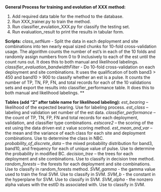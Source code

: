 **General Process for training and evolution of XXX method:**
1. Add required data table for the method to the database.
2. Run XXX_trainer.py to train the method.
3. Run classifier_evulation_XXX.py for classify the testing set.
4. Run evaluation_result to print the results in tabular form.

**Scripts:**
*class_setNum* - Split the data in each deployment and site combinations into ten nearly equal sized chunks for 10-fold cross-validation usage. The algorithm counts the number of est’s in each of the 10 folds and randomly assign numbers from 0 to 9 inclusively to each of the est until the count runs out. It does this to both manual and likelihood labelings.
*classifier_evaluation_bandwidthFilter* - Do 10-fold cross-validation on each deployment and site combinations. It uses the qualification of both band3 > 450 and band10 > 900 to classify whether an est is a pulse. It counts the number of TP, TN, FP, FN, and total records for each of the 10 validations sets and export the results into classifier_performance table. It does this to both manual and likelihood labelings.
**


**Tables (add “2” after table name for likelihood labeling):**
*est_bearing* – likelihood of the expected bearing. Use for labeling process.*est_class* – labeling and validation set number of the est data.*classifier_performance* – the count of TP, TN, FP, FN and total records for each deployment, validation, and classifier type combinations.*estscore2* – the scoring of the est using the data driven est z value scoring method.*est_mean_and_var* – the mean and the variance of each class for each site and deployment combinations. Use to determine the class in NBC.*probability_of_discrete_data* – the mixed probability distribution for band3, band10, and frequency for each of unique value of pulse. Use to determine the probability in modified BC.*decision_tree* – the trees for each deployment and site combinations. Use to classify in decision tree method.*random_forests* – the forests for each deployment and site combinations. Use to classify in random_forests method.
*SVM_gamma* - the gamma value used to train the final SVM. Use to classify in SVM.
*SVM_b* - the constant in the hyperplane for SVM. Use to classify in SVM.
*SVM_alpha* - the nonzero alpha values with the estID its associated with. Use to classify in SVM.

